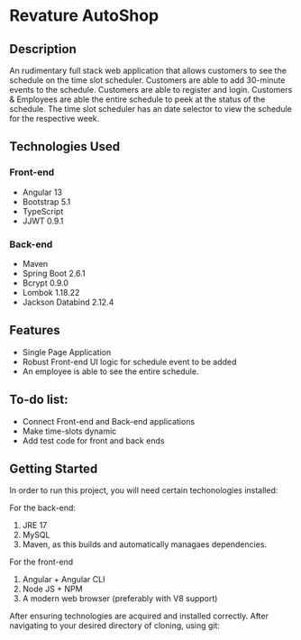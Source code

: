 # Revature AutoShop

## Description

An rudimentary full stack web application that allows customers to see the schedule on the time slot scheduler. Customers are able to add 30-minute events to the schedule. Customers are able to register and login. Customers & Employees are able the entire schedule to peek at the status of the schedule. The time slot scheduler has an date selector to view the schedule for the respective week.

## Technologies Used
### Front-end
* Angular 13
* Bootstrap 5.1
* TypeScript
* JJWT 0.9.1


### Back-end
* Maven 
* Spring Boot 2.6.1
* Bcrypt 0.9.0
* Lombok 1.18.22
* Jackson Databind 2.12.4

## Features

* Single Page Application
* Robust Front-end UI logic for schedule event to be added
* An employee is able to see the entire schedule.

## To-do list:
* Connect Front-end and Back-end applications
* Make time-slots dynamic
* Add test code for front and back ends

## Getting Started
In order to run this project, you will need certain techonologies installed:

For the back-end:
1) JRE 17
2) MySQL
3) Maven, as this builds and automatically managaes dependencies.

For the front-end
1) Angular + Angular CLI
2) Node JS + NPM
3) A modern web browser (preferably with V8 support)

After ensuring technologies are acquired and installed correctly. After navigating to your desired directory of cloning, using git:


